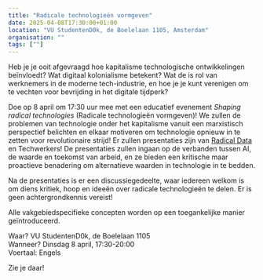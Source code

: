 ```yaml
---
title: "Radicale technologieën vormgeven"
date: 2025-04-08T17:30:00+01:00
location: "VU StudentenD0k, de Boelelaan 1105, Amsterdam"
organisation: ""
tags: [""]
---
```


Heb je je ooit afgevraagd hoe kapitalisme technologische ontwikkelingen beïnvloedt? Wat digitaal kolonialisme betekent? Wat de is rol van werknemers in de moderne tech-industrie, en hoe je je kunt verenigen om te vechten voor bevrijding in het digitale tijdperk?

Doe op 8 april om 17:30 uur mee met een educatief evenement _Shaping radical technologies_ (Radicale technologieën vormgeven)! We zullen de problemen van technologie onder het kapitalisme vanuit een marxistisch perspectief belichten en elkaar motiveren om technologie opnieuw in te zetten voor revolutionaire strijd! Er zullen presentaties zijn van [Radical Data](radicaldata.org) en Techwerkers! De presentaties zullen ingaan op de verbanden tussen AI, de waarde en toekomst van arbeid, en ze bieden een kritische maar proactieve benadering om alternatieve waarden in technologie in te bedden.

Na de presentaties is er een discussiegedeelte, waar iedereen welkom is om diens kritiek, hoop en ideeën over radicale technologieën te delen. Er is geen achtergrondkennis vereist!

Alle vakgebiedspecifieke concepten worden op een toegankelijke manier geïntroduceerd.

Waar? VU StudentenD0k, de Boelelaan 1105  
Wanneer? Dinsdag 8 april, 17:30-20:00  
Voertaal: Engels

Zie je daar!
